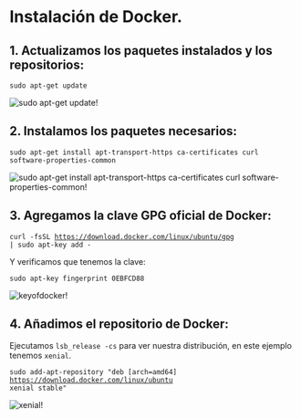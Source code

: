 # Instalación de Docker.

## 1. Actualizamos los paquetes instalados y los repositorios:

<code>sudo apt-get update</code>
 
![sudo apt-get update!](https://github.com/sanesan/docker4drupal/blob/master/img/1.PNG)

## 2. Instalamos los paquetes necesarios:

<code>sudo apt-get install apt-transport-https ca-certificates curl software-properties-common</code>

![sudo apt-get install apt-transport-https ca-certificates curl software-properties-common!](https://github.com/sanesan/docker4drupal/blob/master/img/2.PNG)

## 3. Agregamos la clave GPG oficial de Docker:

<code>curl -fsSL https://download.docker.com/linux/ubuntu/gpg | sudo apt-key add -</code>

Y verificamos que tenemos la clave:

<code>sudo apt-key fingerprint 0EBFCD88</code>

![keyofdocker!](https://github.com/sanesan/docker4drupal/blob/master/img/3-1.PNG)

## 4. Añadimos el repositorio de Docker:

Ejecutamos <code>lsb_release -cs</code> para ver nuestra distribución, en este ejemplo tenemos <code>xenial</code>.

<code>sudo add-apt-repository "deb [arch=amd64] https://download.docker.com/linux/ubuntu xenial stable"</code>

![xenial!](https://github.com/sanesan/docker4drupal/blob/master/img/4.PNG)

